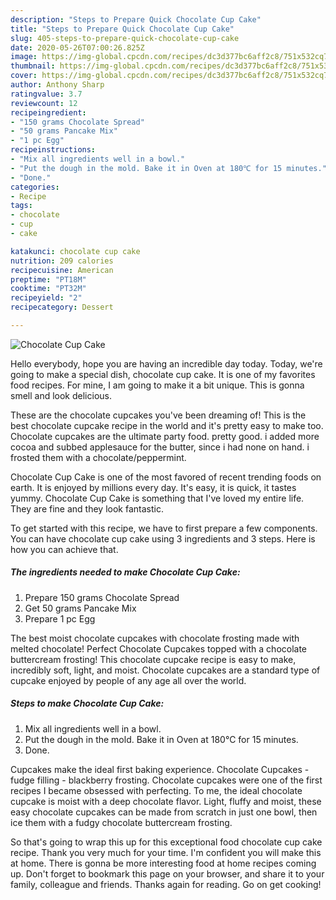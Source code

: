 ```yaml
---
description: "Steps to Prepare Quick Chocolate Cup Cake"
title: "Steps to Prepare Quick Chocolate Cup Cake"
slug: 405-steps-to-prepare-quick-chocolate-cup-cake
date: 2020-05-26T07:00:26.825Z
image: https://img-global.cpcdn.com/recipes/dc3d377bc6aff2c8/751x532cq70/chocolate-cup-cake-recipe-main-photo.jpg
thumbnail: https://img-global.cpcdn.com/recipes/dc3d377bc6aff2c8/751x532cq70/chocolate-cup-cake-recipe-main-photo.jpg
cover: https://img-global.cpcdn.com/recipes/dc3d377bc6aff2c8/751x532cq70/chocolate-cup-cake-recipe-main-photo.jpg
author: Anthony Sharp
ratingvalue: 3.7
reviewcount: 12
recipeingredient:
- "150 grams Chocolate Spread"
- "50 grams Pancake Mix"
- "1 pc Egg"
recipeinstructions:
- "Mix all ingredients well in a bowl."
- "Put the dough in the mold. Bake it in Oven at 180℃ for 15 minutes."
- "Done."
categories:
- Recipe
tags:
- chocolate
- cup
- cake

katakunci: chocolate cup cake 
nutrition: 209 calories
recipecuisine: American
preptime: "PT18M"
cooktime: "PT32M"
recipeyield: "2"
recipecategory: Dessert

---
```



![Chocolate Cup Cake](https://img-global.cpcdn.com/recipes/dc3d377bc6aff2c8/751x532cq70/chocolate-cup-cake-recipe-main-photo.jpg)

Hello everybody, hope you are having an incredible day today. Today, we're going to make a special dish, chocolate cup cake. It is one of my favorites food recipes. For mine, I am going to make it a bit unique. This is gonna smell and look delicious.

These are the chocolate cupcakes you&#39;ve been dreaming of! This is the best chocolate cupcake recipe in the world and it&#39;s pretty easy to make too. Chocolate cupcakes are the ultimate party food. pretty good. i added more cocoa and subbed applesauce for the butter, since i had none on hand. i frosted them with a chocolate/peppermint.

Chocolate Cup Cake is one of the most favored of recent trending foods on earth. It is enjoyed by millions every day. It's easy, it is quick, it tastes yummy. Chocolate Cup Cake is something that I've loved my entire life. They are fine and they look fantastic.


To get started with this recipe, we have to first prepare a few components. You can have chocolate cup cake using 3 ingredients and 3 steps. Here is how you can achieve that.

<!--inarticleads1-->

##### The ingredients needed to make Chocolate Cup Cake:

1. Prepare 150 grams Chocolate Spread
1. Get 50 grams Pancake Mix
1. Prepare 1 pc Egg


The best moist chocolate cupcakes with chocolate frosting made with melted chocolate! Perfect Chocolate Cupcakes topped with a chocolate buttercream frosting! This chocolate cupcake recipe is easy to make, incredibly soft, light, and moist. Chocolate cupcakes are a standard type of cupcake enjoyed by people of any age all over the world. 

<!--inarticleads2-->

##### Steps to make Chocolate Cup Cake:

1. Mix all ingredients well in a bowl.
1. Put the dough in the mold. Bake it in Oven at 180℃ for 15 minutes.
1. Done.


Cupcakes make the ideal first baking experience. Chocolate Cupcakes - fudge filling - blackberry frosting. Chocolate cupcakes were one of the first recipes I became obsessed with perfecting. To me, the ideal chocolate cupcake is moist with a deep chocolate flavor. Light, fluffy and moist, these easy chocolate cupcakes can be made from scratch in just one bowl, then ice them with a fudgy chocolate buttercream frosting. 

So that's going to wrap this up for this exceptional food chocolate cup cake recipe. Thank you very much for your time. I'm confident you will make this at home. There is gonna be more interesting food at home recipes coming up. Don't forget to bookmark this page on your browser, and share it to your family, colleague and friends. Thanks again for reading. Go on get cooking!
